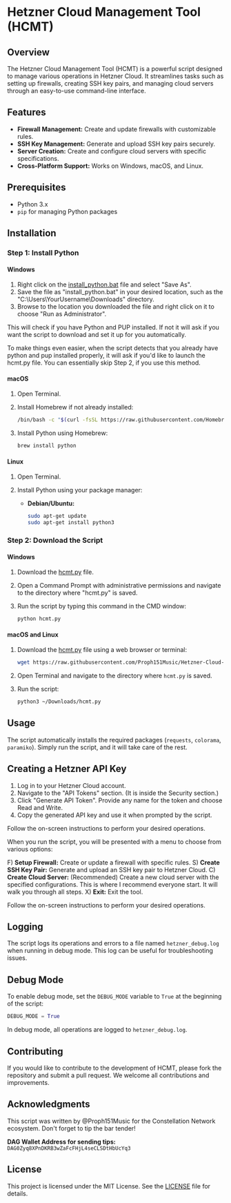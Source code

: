 # Hetzner Cloud Management Tool (HCMT)

## Overview

The Hetzner Cloud Management Tool (HCMT) is a powerful script designed to manage various operations in Hetzner Cloud. It streamlines tasks such as setting up firewalls, creating SSH key pairs, and managing cloud servers through an easy-to-use command-line interface.

## Features

- **Firewall Management:** Create and update firewalls with customizable rules.
- **SSH Key Management:** Generate and upload SSH key pairs securely.
- **Server Creation:** Create and configure cloud servers with specific specifications.
- **Cross-Platform Support:** Works on Windows, macOS, and Linux.

## Prerequisites

- Python 3.x
- `pip` for managing Python packages

## Installation

### Step 1: Install Python

#### Windows

1. Right click on the [install_python.bat](https://raw.githubusercontent.com/Proph151Music/Hetzner-Cloud-Management-Tool-HCMT-/main/install_python.bat) file and select "Save As".
2. Save the file as "install_python.bat" in your desired location, such as the "C:\Users\YourUsername\Downloads" directory.
3. Browse to the location you downloaded the file and right click on it to choose "Run as Administrator".

This will check if you have Python and PUP installed.  If not it will ask if you want the script to download and set it up for you automatically.

To make things even easier, when the script detects that you already have python and pup installed properly, it will ask if you'd like to launch the hcmt.py file. You can essentially skip Step 2, if you use this method.

#### macOS

1. Open Terminal.
2. Install Homebrew if not already installed:

    ```sh
    /bin/bash -c "$(curl -fsSL https://raw.githubusercontent.com/Homebrew/install/HEAD/install.sh)"
    ```

3. Install Python using Homebrew:

    ```sh
    brew install python
    ```

#### Linux

1. Open Terminal.
2. Install Python using your package manager:

    - **Debian/Ubuntu:**

        ```sh
        sudo apt-get update
        sudo apt-get install python3
        ```

### Step 2: Download the Script

#### Windows

1. Download the [hcmt.py](https://github.com/Proph151Music/Hetzner-Cloud-Management-Tool-HCMT-/raw/main/hcmt.py) file.
2. Open a Command Prompt with administrative permissions and navigate to the directory where "hcmt.py" is saved.
3. Run the script by typing this command in the CMD window:

    ```sh
    python hcmt.py
    ```

#### macOS and Linux

1. Download the [hcmt.py](https://github.com/Proph151Music/Hetzner-Cloud-Management-Tool-HCMT-/raw/main/hcmt.py) file using a web browser or terminal:

    ```sh
    wget https://raw.githubusercontent.com/Proph151Music/Hetzner-Cloud-Management-Tool-HCMT-/main/hcmt.py -O ~/Downloads/hcmt.py
    ```

2. Open Terminal and navigate to the directory where `hcmt.py` is saved.
3. Run the script:

    ```sh
    python3 ~/Downloads/hcmt.py
    ```
    
## Usage

The script automatically installs the required packages (`requests`, `colorama`, `paramiko`). Simply run the script, and it will take care of the rest.

## Creating a Hetzner API Key

1. Log in to your Hetzner Cloud account.
2. Navigate to the "API Tokens" section. (It is inside the Security section.)
3. Click "Generate API Token". Provide any name for the token and choose Read and Write.
4. Copy the generated API key and use it when prompted by the script.

Follow the on-screen instructions to perform your desired operations.

When you run the script, you will be presented with a menu to choose from various options:

F) **Setup Firewall:** Create or update a firewall with specific rules.
S) **Create SSH Key Pair:** Generate and upload an SSH key pair to Hetzner Cloud.
C) **Create Cloud Server:** (Recommended) Create a new cloud server with the specified configurations. This is where I recommend everyone start. It will walk you through all steps.
X) **Exit:** Exit the tool.

Follow the on-screen instructions to perform your desired operations.

## Logging

The script logs its operations and errors to a file named `hetzner_debug.log` when running in debug mode. This log can be useful for troubleshooting issues.

## Debug Mode

To enable debug mode, set the `DEBUG_MODE` variable to `True` at the beginning of the script:

```python
DEBUG_MODE = True
```

In debug mode, all operations are logged to `hetzner_debug.log`.

## Contributing

If you would like to contribute to the development of HCMT, please fork the repository and submit a pull request. We welcome all contributions and improvements.

## Acknowledgments
This script was written by @Proph151Music for the Constellation Network ecosystem. 
Don't forget to tip the bar tender! 

**DAG Wallet Address for sending tips:**
`DAG0Zyq8XPnDKRB3wZaFcFHjL4seCLSDtHbUcYq3`

## License

This project is licensed under the MIT License. See the [LICENSE](LICENSE) file for details.
